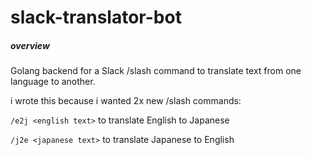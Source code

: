 # slack-translator-bot
##### overview
Golang backend for a Slack /slash command to translate text from one language to another.

i wrote this because i wanted 2x new /slash commands:

`/e2j <english text>` to translate English to Japanese

`/j2e <japanese text>` to translate Japanese to English


